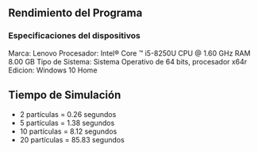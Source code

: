 ## Rendimiento del Programa
### Especificaciones del dispositivos
Marca: Lenovo
Procesador: Intel® Core ™  i5-8250U CPU @ 1.60 GHz
RAM 8.00 GB
Tipo de Sistema: Sistema Operativo de 64 bits, procesador x64r
Edicion: Windows 10 Home
## Tiempo de Simulación
-	2 partículas = 0.26 segundos
-	5 partículas = 1.38 segundos
-	10 partículas = 8.12 segundos
-	20 partículas  = 85.83 segundos

